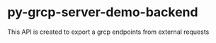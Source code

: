 # py-grcp-server-demo-backend
This API is created to export a grcp endpoints from external requests
